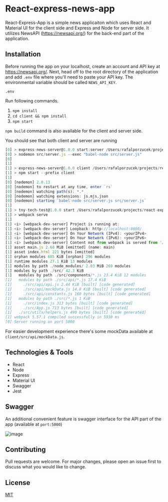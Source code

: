 # React-express-news-app

React-Express-App is a simple news applicaiton which uses React and Material UI for the client side and Express and Node for server side. It utilizes NewsAPI (https://newsapi.org/) for the back-end part of the application.

## Installation

Before running the app on your localhost, create an account and API key at https://newsapi.org/. Next, head off to the root directory of the application and add `.env` file where you'll need to paste your API key. The environmental variable should be called `NEWS_API_KEY`.

```
.env
```
Run following commands.

1. `npm install`
2. `cd client && npm install`
3. `npm start`

`npm build` command is also available for the client and server side.

You should see that both client and server are running

```javascript
[0] > express-news-server@1.0.0 start:server /Users/rafalporzucek/projects/react-express-news-app
[0] > nodemon src/server.js --exec "babel-node src/server.js"
[0] 
[1] 
[1] > express-news-server@1.0.0 client /Users/rafalporzucek/projects/react-express-news-app
[1] > npm start --prefix client
[1] 
[0] [nodemon] 2.0.13
[0] [nodemon] to restart at any time, enter `rs`
[0] [nodemon] watching path(s): *.*
[0] [nodemon] watching extensions: js,mjs,json
[0] [nodemon] starting `babel-node src/server.js src/server.js`
[1] 
[1] > tny-tech-test@1.0.0 start /Users/rafalporzucek/projects/react-express-news-app/client
[1] > webpack serve
[1] 
[1] <i> [webpack-dev-server] Project is running at:
[1] <i> [webpack-dev-server] Loopback: http://localhost:8080/
[1] <i> [webpack-dev-server] On Your Network (IPv4): <yourIPv4>
[1] <i> [webpack-dev-server] On Your Network (IPv6): <yourIPv6>
[1] <i> [webpack-dev-server] Content not from webpack is served from '/Users/rafalporzucek/projects/react-express-news-app/client/src' directory
[1] asset main.js 2.68 MiB [emitted] (name: main)
[1] asset index.html 221 bytes [emitted]
[1] orphan modules 685 KiB [orphan] 296 modules
[1] runtime modules 27.1 KiB 13 modules
[1] modules by path ./node_modules/ 2.03 MiB 269 modules
[1] modules by path ./src/ 42.3 KiB
[1]   modules by path ./src/components/*.js 23.4 KiB 12 modules
[1]   modules by path ./src/api/*.js 17.4 KiB
[1]     ./src/api/api.js 2.44 KiB [built] [code generated]
[1]     ./src/api/mockData.js 14.8 KiB [built] [code generated]
[1]     ./src/api/constants.js 160 bytes [built] [code generated]
[1]   modules by path ./src/*.js 1 KiB
[1]     ./src/index.js 313 bytes [built] [code generated]
[1]     ./src/App.js 713 bytes [built] [code generated]
[1]   ./src/utils/helpers.js 490 bytes [built] [code generated]
[1] webpack 5.57.1 compiled successfully in 5930 ms
[0] Server running on port 5000
```

For easier development experience there's some mockData available at `client/src/api/mockData.js`.

## Technologies & Tools

* React
* Node
* Express
* Material UI
* Swagger
* Jest

## Swagger

An additional convenient feature is swagger interface for the API part of the app (available at `port:5000`)

![image](https://user-images.githubusercontent.com/36113728/136695574-a11ccf29-331b-48cc-a183-1ea2498852c3.png)

## Contributing
Pull requests are welcome. For major changes, please open an issue first to discuss what you would like to change.

## License

[MIT](https://choosealicense.com/licenses/mit/)

